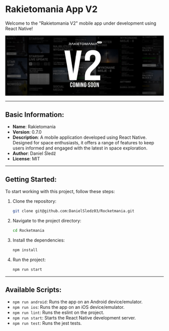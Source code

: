 # Rakietomania App V2

Welcome to the "Rakietomania V2" mobile app under development using React Native!

![Alt tekst dla obrazu](src/assets/images/coming_soon.png)


---

## Basic Information:

- **Name**: Rakietomania
- **Version**: 0.7.0
- **Description**: A mobile application developed using React Native. Designed for space enthusiasts, it offers a range of features to keep users informed and engaged with the latest in space exploration.
- **Author**: Daniel Śledź
- **License**: MIT

---

## Getting Started:

To start working with this project, follow these steps:

1. Clone the repository:
   ```bash
   git clone git@github.com:DanielSledz03/Rocketmania.git
2. Navigate to the project directory:
   ```bash
   cd Rocketmania
3. Install the dependencies:
   ```bash
   npm install
4. Run the project:
   ```bash
   npm run start

---

## Available Scripts:

- `npm run android`: Runs the app on an Android device/emulator.
- `npm run ios`: Runs the app on an iOS device/emulator.
- `npm run lint`: Runs the eslint on the project.
- `npm run start`: Starts the React Native development server.
- `npm run test`: Runs the jest tests.
